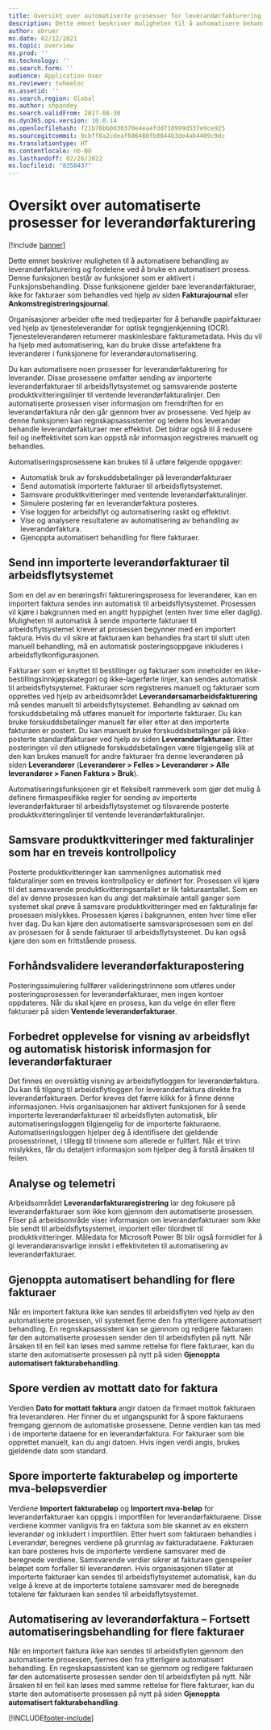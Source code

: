 ```yaml
---
title: Oversikt over automatiserte prosesser for leverandørfakturering
description: Dette emnet beskriver muligheten til å automatisere behandling av leverandørfakturering og fordelene ved å bruke en automatisert prosess.
author: abruer
ms.date: 02/12/2021
ms.topic: overview
ms.prod: ''
ms.technology: ''
ms.search.form: ''
audience: Application User
ms.reviewer: twheeloc
ms.assetid: ''
ms.search.region: Global
ms.author: shpandey
ms.search.validFrom: 2017-08-30
ms.dyn365.ops.version: 10.0.14
ms.openlocfilehash: f21b76bb0d30370e4ea4fdd718999d537e9ce925
ms.sourcegitcommit: 9cbff8a2cdeaf606488fb0044b3de4ab4409c9dc
ms.translationtype: HT
ms.contentlocale: nb-NO
ms.lasthandoff: 02/26/2022
ms.locfileid: "8358437"
---
```

# <a name="automated-vendor-invoicing-processes-overview"></a>Oversikt over automatiserte prosesser for leverandørfakturering

[!include [banner](../includes/banner.md)]

Dette emnet beskriver muligheten til å automatisere behandling av leverandørfakturering og fordelene ved å bruke en automatisert prosess. Denne funksjonen består av funksjoner som er aktivert i Funksjonsbehandling. Disse funksjonene gjelder bare leverandørfakturaer, ikke for fakturaer som behandles ved hjelp av siden **Fakturajournal** eller **Ankomstregistreringsjournal**.

Organisasjoner arbeider ofte med tredjeparter for å behandle papirfakturaer ved hjelp av tjenesteleverandør for optisk tegngjenkjenning (OCR). Tjenesteleverandøren returnerer maskinlesbare fakturametadata. Hvis du vil ha hjelp med automatisering, kan du bruke disse artefaktene fra leverandører i funksjonene for leverandørautomatisering.

Du kan automatisere noen prosesser for leverandørfakturering for leverandør. Disse prosessene omfatter sending av importerte leverandørfakturaer til arbeidsflytsystemet og samsvarende posterte produktkvitteringslinjer til ventende leverandørfakturalinjer. Den automatiserte prosessen viser informasjon om fremdriften for en leverandørfaktura når den går gjennom hver av prosessene. Ved hjelp av denne funksjonen kan regnskapsassistenter og ledere hos leverandør behandle leverandørfakturaer mer effektivt. Det bidrar også til å redusere feil og ineffektivitet som kan oppstå når informasjon registreres manuelt og behandles.

Automatiseringsprosessene kan brukes til å utføre følgende oppgaver:

- Automatisk bruk av forskuddsbetalinger på leverandørfakturaer
- Send automatisk importerte fakturaer til arbeidsflytsystemet.
- Samsvare produktkvitteringer med ventende leverandørfakturalinjer.
- Simulere postering før en leverandørfaktura posteres.
- Vise loggen for arbeidsflyt og automatisering raskt og effektivt.
- Vise og analysere resultatene av automatisering av behandling av leverandørfaktura.
- Gjenoppta automatisert behandling for flere fakturaer.

## <a name="submit-imported-vendor-invoices-to-the-workflow-system"></a>Send inn importerte leverandørfakturaer til arbeidsflytsystemet

Som en del av en berøringsfri faktureringsprosess for leverandører, kan en importert faktura sendes inn automatisk til arbeidsflytsystemet. Prosessen vil kjøre i bakgrunnen med en angitt hyppighet (enten hver time eller daglig). Muligheten til automatisk å sende importerte fakturaer til arbeidsflytsystemet krever at prosessen begynner med en importert faktura. Hvis du vil sikre at fakturaen kan behandles fra start til slutt uten manuell behandling, må en automatisk posteringsoppgave inkluderes i arbeidsflytkonfigurasjonen.


Fakturaer som er knyttet til bestillinger og fakturaer som inneholder en ikke-bestillingsinnkjøpskategori og ikke-lagerførte linjer, kan sendes automatisk til arbeidsflytsystemet. Fakturaer som registreres manuelt og fakturaer som opprettes ved hjelp av arbeidsområdet **Leverandørsamarbeidsfakturering** må sendes manuelt til arbeidsflytsystemet. Behandling av søknad om forskuddsbetaling må utføres manuelt for importerte fakturaer. Du kan bruke forskuddsbetalinger manuelt før eller etter at den importerte fakturaen er postert. Du kan manuelt bruke forskuddsbetalinger på ikke-posterte standardfakturaer ved hjelp av siden **Leverandørfakturaer**. Etter posteringen vil den utlignede forskuddsbetalingen være tilgjengelig slik at den kan brukes manuelt for andre fakturaer fra denne leverandøren på siden **Leverandører** (**Leverandører \> Felles \> Leverandører \> Alle leverandører \> Fanen Faktura \> Bruk**).

Automatiseringsfunksjonen gir et fleksibelt rammeverk som gjør det mulig å definere firmaspesifikke regler for sending av importerte leverandørfakturaer til arbeidsflytsystemet og tilsvarende posterte produktkvitteringslinjer til ventende leverandørfakturalinjer.

## <a name="match-product-receipts-to-invoice-lines-that-have-a-three-way-matching-policy"></a>Samsvare produktkvitteringer med fakturalinjer som har en treveis kontrollpolicy

Posterte produktkvitteringer kan sammenlignes automatisk med fakturalinjer som en treveis kontrollpolicy er definert for. Prosessen vil kjøre til det samsvarende produktkvitteringsantallet er lik fakturaantallet. Som en del av denne prosessen kan du angi det maksimale antall ganger som systemet skal prøve å samsvare produktkvitteringer med en fakturalinje før prosessen mislykkes. Prosessen kjøres i bakgrunnen, enten hver time eller hver dag. Du kan kjøre den automatiserte samsvarsprosessen som en del av prosessen for å sende fakturaer til arbeidsflytsystemet. Du kan også kjøre den som en frittstående prosess.

## <a name="pre-validate-vendor-invoice-posting"></a>Forhåndsvalidere leverandørfakturapostering

Posteringssimulering fullfører valideringstrinnene som utføres under posteringsprosessen for leverandørfakturaer, men ingen kontoer oppdateres. Når du skal kjøre en prosess, kan du velge én eller flere fakturaer på siden **Ventende leverandørfakturaer**.

## <a name="enhanced-experience-for-viewing-workflow-and-automation-historical-information-for-vendor-invoices"></a>Forbedret opplevelse for visning av arbeidsflyt og automatisk historisk informasjon for leverandørfakturaer

Det finnes en oversiktlig visning av arbeidsflytloggen for leverandørfaktura. Du kan få tilgang til arbeidsflytloggen for leverandørfaktura direkte fra leverandørfakturaen. Derfor kreves det færre klikk for å finne denne informasjonen. Hvis organisasjonen har aktivert funksjonen for å sende importerte leverandørfakturaer til arbeidsflyten automatisk, blir automatiseringsloggen tilgjengelig for de importerte fakturaene. Automatiseringsloggen hjelper deg å identifisere det gjeldende prosesstrinnet, i tillegg til trinnene som allerede er fullført. Når et trinn mislykkes, får du detaljert informasjon som hjelper deg å forstå årsaken til feilen.

## <a name="analytics-and-metrics"></a>Analyse og telemetri

Arbeidsområdet **Leverandørfakturaregistrering** lar deg fokusere på leverandørfakturaer som ikke kom gjennom den automatiserte prosessen. Fliser på arbeidsområde viser informasjon om leverandørfakturaer som ikke ble sendt til arbeidsflytsystemet, importert eller tilordnet til produktkvitteringer. Måledata for Microsoft Power BI blir også formidlet for å gi leverandøransvarlige innsikt i effektiviteten til automatisering av leverandørfakturaer.


## <a name="resume-automation-processing-for-multiple-invoices"></a>Gjenoppta automatisert behandling for flere fakturaer

Når en importert faktura ikke kan sendes til arbeidsflyten ved hjelp av den automatiserte prosessen, vil systemet fjerne den fra ytterligere automatisert behandling. En regnskapsassistent kan se gjennom og redigere fakturaen før den automatiserte prosessen sender den til arbeidsflyten på nytt. Når årsaken til en feil kan løses med samme rettelse for flere fakturaer, kan du starte den automatiserte prosessen på nytt på siden **Gjenoppta automatisert fakturabehandling**. 

## <a name="tracking-the-invoice-received-date-value"></a>Spore verdien av mottatt dato for faktura

Verdien **Dato for mottatt faktura** angir datoen da firmaet mottok fakturaen fra leverandøren. Her finner du et utgangspunkt for å spore fakturaens fremgang gjennom de automatiske prosessene. Denne verdien kan tas med i de importerte dataene for en leverandørfaktura. For fakturaer som ble opprettet manuelt, kan du angi datoen. Hvis ingen verdi angis, brukes gjeldende dato som standard.


## <a name="tracking-the-imported-invoice-amount-and-imported-sales-tax-amount-values"></a>Spore importerte fakturabeløp og importerte mva-beløpsverdier

Verdiene **Importert fakturabeløp** og **Importert mva-beløp** for leverandørfakturaer kan oppgis i importfilen for leverandørfakturaene. Disse verdiene kommer vanligvis fra en faktura som ble skannet av en ekstern leverandør og inkludert i importfilen. Etter hvert som fakturaen behandles i Leverandør, beregnes verdiene på grunnlag av fakturadataene. Fakturaen kan bare posteres hvis de importerte verdiene samsvarer med de beregnede verdiene. Samsvarende verdier sikrer at fakturaen gjenspeiler beløpet som forfaller til leverandøren. Hvis organisasjonen tillater at importerte fakturaer kan sendes til arbeidsflytsystemet automatisk, kan du velge å kreve at de importerte totalene samsvarer med de beregnede totalene før fakturaen kan sendes til arbeidsflytsystemet.

## <a name="vendor-invoice-automation---resume-automation-processing-for-multiple-invoices"></a>Automatisering av leverandørfaktura – Fortsett automatiseringsbehandling for flere fakturaer
Når en importert faktura ikke kan sendes til arbeidsflyten gjennom den automatiserte prosessen, fjernes den fra ytterligere automatisert behandling. En regnskapsassistent kan se gjennom og redigere fakturaen før den automatiserte prosessen sender den til arbeidsflyten på nytt. Når årsaken til en feil kan løses med samme rettelse for flere fakturaer, kan du starte den automatiserte prosessen på nytt på siden **Gjenoppta automatisert fakturabehandling**. 

[!INCLUDE[footer-include](../../includes/footer-banner.md)]
